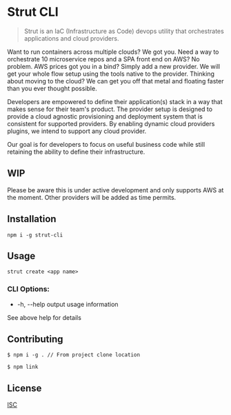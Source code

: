 # Strut CLI

> Strut is an IaC (Infrastructure as Code) devops utility that orchestrates applications and cloud providers.

Want to run containers across multiple clouds? We got you. Need a way to orchestrate 10 microservice repos and a SPA front end on AWS? No problem. AWS prices got you in a bind? Simply add a new provider. We will get your whole flow setup using the tools native to the provider. Thinking about moving to the cloud? We can get you off that metal and floating faster than you ever thought possible.

Developers are empowered to define their application(s) stack in a way that makes sense for their team's product. The provider setup is designed to provide a cloud agnostic provisioning and deployment system that is consistent for supported providers. By enabling dynamic cloud providers plugins, we intend to support any cloud provider.

Our goal is for developers to focus on useful business code while still retaining the ability to define their infrastructure.

## WIP

Please be aware this is under active development and only supports AWS at the moment. Other providers will be added as time permits.


## Installation

```
npm i -g strut-cli
```

## Usage
```
strut create <app name>
```

### CLI Options:

  * -h, --help               output usage information

See above help for details

## Contributing

```
$ npm i -g . // From project clone location
```

```
$ npm link
```


## License

[ISC](https://github.com/vuejs/vue-cli/blob/dev/LICENSE)